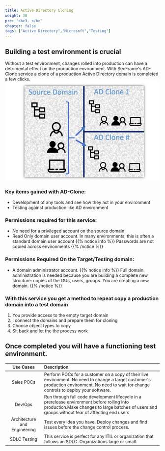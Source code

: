```yaml
---
title: Active Directory Cloning
weight: 30
pre: "<b>3. </b>"
chapter: false
tags: ["Active Directory","Microsoft","Testing"]
---
```


## Building a test environment is crucial

Without a test environment, changes rolled into production can have a detrimental effect on the production environment.  With SecFrame's AD-Clone service a clone of a production Active Directory domain is completed a few clicks.
![Active directory test environment](images/adclone.png?height=20pc)


### Key items gained with AD-Clone:
- Development of any tools and see how they act in your environment
- Testing against production like AD environment
 


### Permissions required for this service:
- No need for a privileged account on the source domain
- Read Only domain user account.  In many environments, this is often a standard domain user account
{{% notice info %}}
Passwords are not copied across environments 
{{% /notice %}}
 

### Permissions Required On the Target/Testing domain:
- A domain administrator account.
{{% notice info %}}
Full domain administration is needed because you are building a complete new structure: copies of the OUs, users, groups. You are creating a new domain.
{{% /notice %}}
 
### With this service you get a method to repeat copy a production domain into a test domain 
1. You provide access to the empty target domain
2. I connect the domains and prepare them for cloning
3. Choose object types to copy
4. Sit back and let the the process work
 
## Once completed you will have a functioning test environment.
| Use Cases | Description |
| :---: | :--- |
| Sales POCs | Perform POCs for a customer on a copy of their live environment. No need to change a target customer's production environment. No need to wait for change controls to deploy your software. |
| Dev/Ops | Run through full code development lifecycle in a prerelease environment before rolling into production.Make changes to large batches of users and groups without fear of affecting end users |
| Architecture and Engineering  | Test every idea you have. Deploy changes and find issues before the change control process. |
| SDLC Testing | This service is perfect for any ITIL or organization that follows an SDLC. Organizations large or small. |
 

 